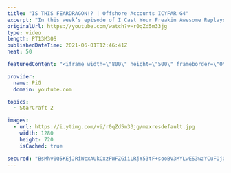 ```yaml
---
title: "IS THIS FEARDRAGON!? | Offshore Accounts ICYFAR G4"
excerpt: "In this week’s episode of I Cast Your Freakin Awesome Replays (ICYFAR) players sent in their replays where they tried to use hidden bases as much as possible!   ICYFAR will be on Hiatus for about 2 weeks whilst PiG is casting IEM Katowice - I'll announce a new topic as soon as I return around March 4th!"
originalUrl: https://youtube.com/watch?v=r0qZd5m33jg
type: video
length: PT13M30S
publishedDateTime: 2021-06-01T12:46:41Z
heat: 50

featuredContent: "<iframe width=\"800\" height=\"500\" frameborder=\"0\" src=\"https://www.youtube.com/embed/r0qZd5m33jg\" allow=\"accelerometer; autoplay; encrypted-media; gyroscope; picture-in-picture\" allowfullscreen></iframe>"

provider:
  name: PiG
  domain: youtube.com

topics:
  - StarCraft 2

images:
  - url: https://i.ytimg.com/vi/r0qZd5m33jg/maxresdefault.jpg
    width: 1280
    height: 720
    isCached: true

secured: "BsMhv0Q5KEjJRiWcxAUkCxzFWFZGiiLRjY53tF+sooBV3MYLwES3wzYCuFOjQ34WEtATUZ/Wv3s+RKUJQZx5pXmQTWV4eHPdai/WZTNFQcRksNAvEIFkXeluH01c2jXRdADoxNvrAnO9fq20my0MvsViVeFBISbcUBBXunVl6gCRXg3PDLJgXcjhCs1vdsQSe0Fsrn5iuwBNeBboeHV6lmIpGexFFiMkXS4Lbp2gjnfrtnkr32yItKcYvmVRp7AtxDowjyEA+COEbnwexwgQExFyrm1sQdukfno78ycpInyjW+AZoncM3Lj4oGBcnBtXg61Oe4YExzIGP68Ug9cxfFxeL1jKtJz/OYEJHYNY3oF59gKXdp4gOhme+/tQPzRv2fjvoC1049lPFH6ZpJu9aLRXzg4P9J/BIyObeqjhxDY=;p+MD9ng+wVEr6BC/m1kxGA=="
---
```


